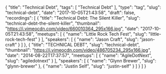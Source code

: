 {
  "title": "Technical Debt",
  "tags": [
    "Technical Debt"
  ],
  "type": "tag",
  "slug": "technical-debt",
  "date": "2017-10-05T21:43:58",
  "draft": false,
  "recordings": [
    {
      "title": "Technical Debt: The Silent Killer",
      "slug": "technical-debt-the-silent-killer",
      "thumbnail": "https://i.vimeocdn.com/video/660010364_295x166.jpg",
      "date": "2017-10-05T21:43:58",
      "meetups": [
        {
          "name": "Little Rock Tech Fest",
          "slug": "little-rock-tech-fest"
        }
      ],
      "speakers": [
        {
          "name": "Jason Craft",
          "slug": "jason-craft"
        }
      ]
    },
    {
      "title": "TECHNICAL DEBT",
      "slug": "technical-debt",
      "thumbnail": "https://i.vimeocdn.com/video/486705234_295x166.jpg",
      "date": "2014-08-22T17:37:57",
      "meetups": [
        {
          "name": "AgileDotNext",
          "slug": "agiledotnext"
        }
      ],
      "speakers": [
        {
          "name": "Glynn Brewer",
          "slug": "glynn-brewer"
        },
        {
          "name": "Justin Self",
          "slug": "justin-self"
        }
      ]
    }
  ]
}